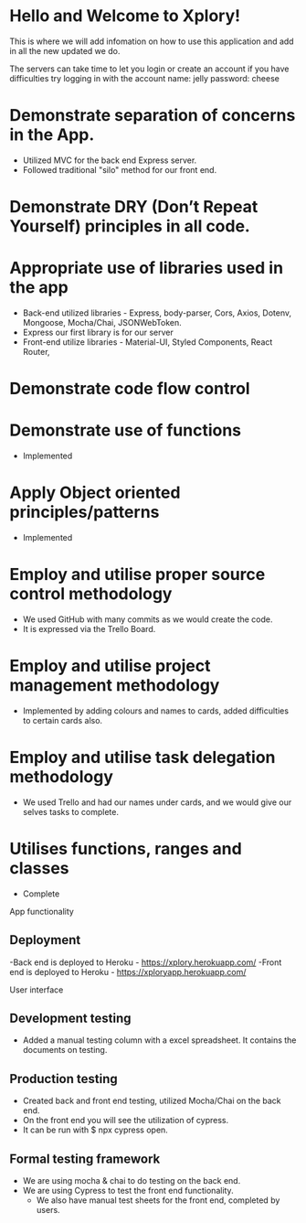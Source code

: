 # Hello and Welcome to Xplory!
This is where we will add infomation on how to use this application and add in all the new updated we do.

The servers can take time to let you login or create an account if you have difficulties try logging in with the account
name: jelly
password: cheese

# Demonstrate separation of concerns in the App.
- Utilized MVC for the back end Express server.
- Followed traditional "silo" method for  our front end.

# Demonstrate DRY (Don’t Repeat Yourself) principles in all code.

# Appropriate use of libraries used in the app
- Back-end utilized libraries - Express, body-parser, Cors, Axios, Dotenv, Mongoose, Mocha/Chai, JSONWebToken.
- Express our first library is for our server
- Front-end utilize libraries - Material-UI, Styled Components, React Router, 

# Demonstrate code flow control

# Demonstrate use of functions
- Implemented

# Apply Object oriented principles/patterns
- Implemented

# Employ and utilise proper source control methodology
- We used GitHub with many commits as we would create the code.
- It is expressed via the Trello Board.

# Employ and utilise project management methodology
- Implemented by adding colours and names to cards, added difficulties to certain cards also.

# Employ and utilise task delegation methodology
- We used Trello and had our names under cards, and we would give our selves tasks to complete.

# Utilises functions, ranges and classes
- Complete

App functionality

## Deployment
-Back end is deployed to Heroku - https://xplory.herokuapp.com/
-Front end is deployed to Heroku - https://xploryapp.herokuapp.com/

User interface

## Development testing
- Added a manual testing column with a excel spreadsheet. It contains the documents on testing.

## Production testing
- Created back and front end testing, utilized Mocha/Chai on the back end.
- On the front end you will see the utilization of cypress.
- It can be run with $ npx cypress open.

## Formal testing framework
- We are using mocha & chai to do testing on the back end.
- We are using Cypress to test the front end functionality.
  - We also have manual test sheets for the front end, completed by users. 



